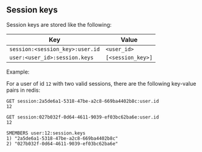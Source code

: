 ## Session keys

Session keys are stored like the following:

Key | Value
----|------
`session:<session_key>:user.id` | `<user_id>`
`user:<user_id>:session.keys` | `[<session_key>]`

Example:

For a user of id `12` with two valid sessions, there are the following
key-value pairs in redis:
```
GET session:2a5de6a1-5318-47be-a2c8-669ba4402b8c:user.id
12

GET session:027b032f-0d64-4611-9039-ef03bc62ba6e:user.id
12

SMEMBERS user:12:session.keys
1) "2a5de6a1-5318-47be-a2c8-669ba4402b8c"
2) "027b032f-0d64-4611-9039-ef03bc62ba6e"
```


